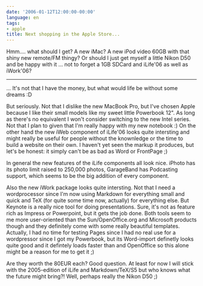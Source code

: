 ```yaml
---
date: '2006-01-12T12:00:00-00:00'
language: en
tags:
- apple
title: Next shopping in the Apple Store...
---
```



Hmm.... what should I get? A new iMac? A new iPod video 60GB with that shiny new remote/FM thingy? Or should I just get myself a little Nikon D50 and be happy with it ... not to forget a 1GB SDCard and iLife'06 as well as iWork'06? 



-------------------------------


... It's not that I have the money, but what would life be without some dreams :D

But seriously. Not that I dislike the new MacBook Pro, but I've chosen Apple because I like their small models like my sweet little Powerbook 12". As long as there's no equivalent I won't consider switching to the new Intel series. Not that I plan to given that I'm really happy with my new notebook :) On the other hand the new iWeb component of iLife'06 looks quite intersting and might really be useful for people without the knownledge or the time to build a website on their own. I haven't yet seen the markup it produces, but let's be honest: it simply can't be as bad as Word or FrontPage ;)

In general the new features of the iLife components all look nice. iPhoto has its photo limit raised to 250,000 photos, GarageBand has Podcasting support, which seems to be the big addition of every component. 

Also the new iWork package looks quite intersting. Not that I need a wordprocessor since I'm now using Markdown for everything small and quick and TeX (for quite some time now, actually) for everything else. But Keynote is a really nice tool for doing presentations. Sure, it's not as feature rich as Impress or Powerpoint, but it gets the job done. Both tools seem to me more user-oriented than the Sun/OpenOffice.org and Microsoft products though and they definitely come with some really beautiful templates. Actually, I had no time for testing Pages since I had no real use for a wordpressor since I got my Powerbook, but its Word-import definetly looks quite good and it defintely loads faster than and OpenOffice so this alone might be a reason for me to get it ;)

Are they worth the 80EUR each? Good question. At least for now I will stick with the 2005-edition of iLife and Markdown/TeX/S5 but who knows what the future might bring?! Well, perhaps really the Nikon D50 ;)